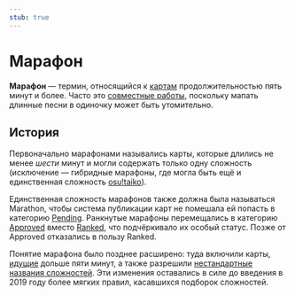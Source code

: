 ```yaml
---
stub: true
---
```


# Марафон

**Марафон** — термин, относящийся к [картам](/wiki/Beatmap) продолжительностью пять минут и более. Часто это [совместные работы](/wiki/Beatmap/Beatmap_collaborations), поскольку мапать длинные песни в одиночку может быть утомительно.

## История

Первоначально марафонами назывались карты, которые длились не менее *шести* минут и могли содержать только одну сложность (исключение — гибридные марафоны, где могла быть ещё и единственная сложность [osu!taiko](/wiki/Game_mode/osu!taiko)).

Единственная сложность марафонов также должна была называться Marathon, чтобы система публикации карт не помешала ей попасть в категорию [Pending](/wiki/Beatmap/Category#work-in-progress-и-pending). Ранкнутые марафоны перемещались в категорию [Approved](/wiki/Beatmap/Category#approved) вместо [Ranked](/wiki/Beatmap/Category#ranked), что подчёркивало их особый статус. Позже от Approved отказались в пользу Ranked.

Понятие марафона было позднее расширено: туда включили карты, [идущие](/wiki/Beatmap/Drain_time) дольше пяти минут, а также разрешили [нестандартные названия сложностей](/wiki/Ranking_Criteria/Difficulty_naming). Эти изменения оставались в силе до введения в 2019 году более мягких правил, касавшихся подборок сложностей.

